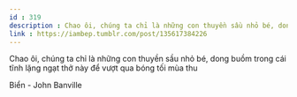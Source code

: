 ```yaml
---
id : 319
description : Chao ôi, chúng ta chỉ là những con thuyền sầu nhỏ bé, dong buồm trong cái tĩnh lặng ngạt thở này để vượt qua bóng tối mùa thu
link : https://iambep.tumblr.com/post/135617384226
---
```


Chao ôi, chúng ta chỉ là những con thuyền sầu nhỏ bé, dong buồm trong cái
tĩnh lặng ngạt thở này để vượt qua bóng tối mùa thu

Biển - John Banville